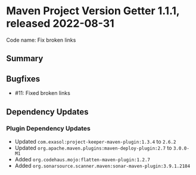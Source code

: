 # Maven Project Version Getter 1.1.1, released 2022-08-31

Code name: Fix broken links

## Summary

## Bugfixes

* #11: Fixed broken links

## Dependency Updates

### Plugin Dependency Updates

* Updated `com.exasol:project-keeper-maven-plugin:1.3.4` to `2.6.2`
* Updated `org.apache.maven.plugins:maven-deploy-plugin:2.7` to `3.0.0-M1`
* Added `org.codehaus.mojo:flatten-maven-plugin:1.2.7`
* Added `org.sonarsource.scanner.maven:sonar-maven-plugin:3.9.1.2184`
